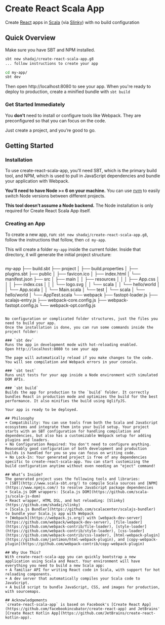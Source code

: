 # Create React Scala App
Create [React](https://facebook.github.io/react/) apps in [Scala](https://scala-lang.org/) (via [Slinky](https://github.com/shadaj/slinky)) with no build configuration

## Quick Overview
Make sure you have SBT and NPM installed.

```sh
sbt new shadaj/create-react-scala-app.g8
... follow instructions to create your app

cd my-app/
sbt dev
```

Then open http://localhost:8080 to see your app.
When you're ready to deploy to production, create a minified bundle with `sbt build`

### Get Started Immediately
You **don’t** need to install or configure tools like Webpack.
They are preconfigured so that you can focus on the code.

Just create a project, and you’re good to go.

## Getting Started
### Installation
To use create-react-scala-app, you'll need SBT, which is the primary build tool, and NPM, which is used to pull in JavaScript dependencies and bundle your application with Webpack.

**You’ll need to have Node >= 6 on your machine.** You can use [nvm](https://github.com/creationix/nvm#installation) to easily switch Node versions between different projects.

**This tool doesn’t assume a Node backend.** The Node installation is only required for Create React Scala App itself.

### Creating an App
To create a new app, run: `sbt new shadaj/create-react-scala-app.g8`, follow the instructions that follow, then `cd my-app`.

This will create a folder `my-app` inside the current folder.
Inside that directory, it will generate the initial project structure:
```
```
my-app
├── build.sbt
├── project
│   ├── build.properties
│   ├── plugins.sbt
├── public
│   ├── favicon.ico
│   ├── index.html
│   └── manifest.json
├── src
│   ├── main
│   │   ├── resources
│   │   │   ├── App.css
│   │   │   ├── index.css
│   │   │   └── logo.svg
│   │   └── scala
│   │       └── hello/world
│   │           └── App.scala
│   │           └── Main.scala
│   └── test
│       └── scala
│           └── hello/world
│               └── AppTest.scala
└── webpack
    ├── fastopt-loader.js
    ├── scalajs-entry.js
    ├── webpack-core.config.js
    ├── webpack-fastopt.config.js
    └── webpack-opt.config.js
```

No configuration or complicated folder structures, just the files you need to build your app.
Once the installation is done, you can run some commands inside the project folder:

### `sbt dev`
Runs the app in development mode with hot-reloading enabled.
Open http://localhost:8080 to see your app

The page will automatically reload if you make changes to the code. You will see compilation and Webpack errors in your console.

### `sbt test`
Runs unit tests for your app inside a Node environment with simulated DOM APIs.

### `sbt build`
Builds the app for production to the `build` folder. It correctly bundles React in production mode and optimizes the build for the best performance. It also minifies the build using UglifyJS.

Your app is ready to be deployed.

## Philosophy
+ Compatibility: You can use tools from both the Scala and JavaScript ecosystems and integrate them into your build setup. Your project starts with an SBT configuration for handling compilation and dependencies, but also has a customizable Webpack setup for adding plugins and loaders.
+ No Configuration Required: You don't need to configure anything. Reasonably good configuration of both development and production builds is handled for you so you can focus on writing code.
+ No Lock-In: Your generated project is free of any dependencies specific to create-react-scala-app. You can start customizing the build configuration anytime without even needing an "eject" command!

## What’s Inside?
The generated project uses the following tools and libraries:
+ [SBT](http://www.scala-sbt.org/) to compile Scala sources and [NPM](https://www.npmjs.com/) to resolve JavaScript package dependencies
+ Scala.js DOM wrappers: [Scala.js DOM](https://github.com/scala-js/scala-js-dom)
+ React wrapper, HTML DSL, and hot reloading: [Slinky](https://github.com/shadaj/slinky)
+ [Scala.js Bundler](https://github.com/scalacenter/scalajs-bundler) to bundle your Scala.js app with Webpack
+ [Webpack](https://webpack.js.org/) with [webpack-dev-server](https://github.com/webpack/webpack-dev-server), [file-loader](https://github.com/webpack-contrib/file-loader), [style-loader](https://github.com/webpack-contrib/style-loader), [css-loader](https://github.com/webpack-contrib/css-loader), [html-webpack-plugin](https://github.com/jantimon/html-webpack-plugin), and [copy-webpack-plugin](https://github.com/webpack-contrib/copy-webpack-plugin)

## Why Use This?
With create-react-scala-app you can quickly bootstrap a new application using Scala and React. Your environment will have everything you need to build a new Scala app:
+ A familiar API for writing React code in Scala, with support for hot reloading components.
+ A dev server that automatically compiles your Scala code to JavaScript.
+ A build script to bundle JavaScript, CSS, and images for production, with sourcemaps.

## Acknowledgements
`create-react-scala-app` is based on Facebook's [Create React App](https://github.com/facebookincubator/create-react-app) and JetBrains' [Create React Kotlin App](https://github.com/JetBrains/create-react-kotlin-app).
